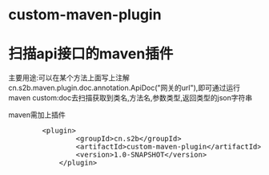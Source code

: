# custom-maven-plugin
# 扫描api接口的maven插件
主要用途:可以在某个方法上面写上注解cn.s2b.maven.plugin.doc.annotation.ApiDoc("网关的url"),即可通过运行maven custom:doc去扫描获取到类名,方法名,参数类型,返回类型的json字符串

maven需加上插件
<pre>
        &lt;plugin&gt;
                &lt;groupId&gt;cn.s2b&lt;/groupId&gt;
                &lt;artifactId&gt;custom-maven-plugin&lt;/artifactId&gt;
                &lt;version&gt;1.0-SNAPSHOT&lt;/version&gt;
            &lt;/plugin&gt;
</pre>
